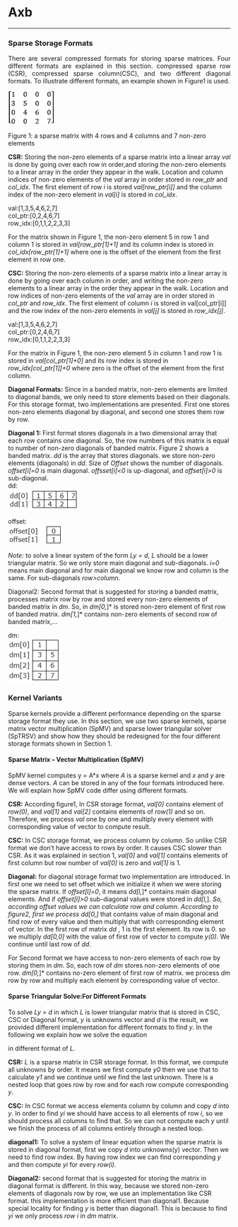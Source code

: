 # Axb
---
### Sparse Storage Formats
<p style='text-align: justify;'>
There are several compressed formats for storing sparse matrices. Four different formats are explained in this section. 
compressed sparse row (CSR), compressed sparse column(CSC), and two different diagonal formats. To illustrate different 
formats, an example shown in Figure1 is used.
<br>

![sparse matrix](https://github.com/leila68/Axb/blob/master/doc/mtx.png "mtx")

Figure 1: a sparse matrix with 4 rows and 4 columns and 7 non-zero elements

**CSR:** Storing the non-zero elements of a sparse matrix into a linear array *val* is done by going over each row in
order,and storing the non-zero elements to a linear array in the order they appear in the walk. Location and column
indices of non-zero elements of the *val* array in order stored in *row_ptr* and *col_idx*. The first element of row *i* 
is stored *val[row_ptr[i]]* and the column index of the non-zero element in *val[i]* is stored in *col_idx*. </p>
val:[1,3,5,4,6,2,7]<br>
col_ptr:[0,2,4,6,7]<br>
row_idx:[0,1,1,2,2,3,3]<br>

For the matrix shown in Figure 1, the non-zero element 5 in row 1 and column 1 is stored in *val[row_ptr[1]+1]* and its 
column index is stored in *col_idx[row_ptr[1]+1]* where one is the offset of the element from the first element in row one.

**CSC:** Storing the non-zero elements of a sparse matrix into a linear array is done by going over each column in order,
and writing the non-zero elements to a linear array in the order they appear in the walk. Location and row indices of 
non-zero elements of the *val* array are in order stored in *col_ptr* and *row_idx*. The first element of column *i* is stored
in val[col_ptr[i]] and the row index of the non-zero elements in *val[j]* is stored in *row_idx[j]*.

val:[1,3,5,4,6,2,7]<br>
col_ptr:[0,2,4,6,7]<br>
row_idx:[0,1,1,2,2,3,3]<br>

For the matrix in Figure 1, the non-zero element 5 in column 1 and row 1 is stored in *val[col_ptr[1]+0]* and its row 
index is stored in *row_idx[col_ptr[1]]+0* where zero is the offset of the element from the first column.<br>

**Diagonal Formats:** Since in a banded matrix, non-zero elements are limited to diagonal bands, we only need to store 
elements based on their diagonals. For this storage format, two implementations are presented. First one stores non-zero 
elements diagonal by diagonal, and second one stores them row by row.<br>

**Diagonal 1:** First format stores diagonals in a two dimensional array that each row contains one diagonal. So, the row
numbers of this matrix is equal to number of non-zero diagonals of banded matrix. Figure 2 shows a banded matrix. *dd* is
the array that stores diagonals. we store non-zero elements (diagonals) in *dd*. Size of *Offset* shows the number of 
diagonals. *offset[i]=0* is main diagonal. *offsset[i]<0* is up-diagonal, and *offset[i]>0* is sub-diagonal.<br>
dd:
<br>
![sparse matrix](https://github.com/leila68/Axb/blob/master/doc/dd.png "mtx")
<br>

offset:
<br>
![sparse matrix](https://github.com/leila68/Axb/blob/master/doc/offset.png "mtx")
<br>

*Note:* to solve a linear system of the form *Ly = d*, *L* should be a lower triangular matrix. So we only store main 
diagonal and sub-diagonals. *i=0* means main diagonal and for main diagonal we know row and column is the same.
For sub-diagonals *row>column*.<br>

Diagonal2: Second format that is suggested for storing a banded matrix, processes matrix row by row and stored every 
non-zero elements of banded matrix in *dm*. So, in *dm[0,*]* is stored non-zero element of first row of banded matrix.
*dm[1,*]* contains non-zero elements of second row of banded matrix,…

dm:
<br>
![sparse matrix](https://github.com/leila68/Axb/blob/master/doc/dm.png "mtx")

### Kernel Variants
Sparse kernels provide a different performance depending on the sparse storage format they use. In this section, we use 
two sparse kernels, sparse matrix vector multiplication (SpMV) and sparse lower triangular solver (SpTRSV) and show how 
they should be redesigned for the four different storage formats shown in Section 1.  

#### Sparse Matrix – Vector Multiplication (SpMV)
SpMV kernel computes y = A*x  where *A* is a sparse kernel and *x* and *y* are dense vectors. *A* can be stored in any of the 
four formats introduced here. We will explain how SpMV code differ using different formats. 

**CSR:** According figure1, In CSR storage format, *val[0]* contains element of *row(0)*, and *val[1]* and *val[2]* contains elements
of *row(1)* and so on. Therefore, we process *val* one by one and multiply every element with corresponding value of vector 
to compute result.

**CSC:** In CSC storage format, we process column by column. So unlike CSR format we don’t have access to rows by order. 
It causes CSC slower than CSR. As it was explained in section 1, *val[0]* and *val[1]* contains elements of first column but
row number of *val[0]* is zero and *val[1]* is 1.

**Diagonal:** for diagonal storage format two implementation are introduced. In first one we need to set offset which we 
initialize it when we were storing the sparse matrix. If *offset[l]=0*, it means *dd[l,*]* contains main diagonal elements. 
And if *offset[l]>0* sub-diagonal values were stored in *dd[l,*]*. So, according offset values we can calculate row and column.
According to figure2, first we process *dd[0,*]* that contains value of main diagonal and find row of every value and then
multiply that with corresponding element of vector. In the first row of matrix *dd* , 1 is the first element. Its row is 0.
so we multiply *dd[0,0]* with the value of first row of vector to compute *y(0)*. We continue until last row of *dd*.

For Second format we have access to non-zero elements of each row by storing them in *dm*. So, each row of *dm* stores non-zero
elements of one row. *dm[0,*]* contains no-zero element of first row of matrix. we process *dm* row by row 
and multiply each element by corresponding value of vector.

####  Sparse Triangular Solve:For Different Formats
To solve *Ly = d* in which *L* is lower triangular matrix that is stored in CSC, CSC or Diagonal format, *y* is unknowns
vector and *d* is the result, we provided different
implementation for different formats to find *y*. In the following we explain how we solve the equation 

in different format of *L*. 

**CSR:** *L* is a sparse matrix in CSR storage format. In this format, we compute all unknowns by order.
It means we first compute *y0* then we use that to calculate *y1* and we continue until we find the last unknown.
There is a nested loop  that goes row by row and for each row compute corresponding *y*.

**CSC:** In CSC format we access elements column by column and copy *d* into *y*. In order to find *yi* we should have access to
all elements of row *i*, so we should process all columns to find that. So we can not compute each *y* until we finish the process of
all columns entirely through a nested loop. 

**diagonal1:** To solve a system of linear equation when the sparse matrix is stored in diagonal format, first we copy *d* 
into unknowns(y) vector. Then we need to find row index. By having row index we can find corresponding *y* and then compute
*yi* for every *row(i)*.

**Diagonal2:** second format that is suggested for storing the matrix in diagonal format is different. In this way,
because we stored non-zero elements of diagonals row by row, we use an implementation like CSR format.
this implementation is more efficient than diagonal1. Because special locality for finding *y* is better than diagonal1.
This is because to find *yi* we only  process *row i* in *dm* matrix.


</p>